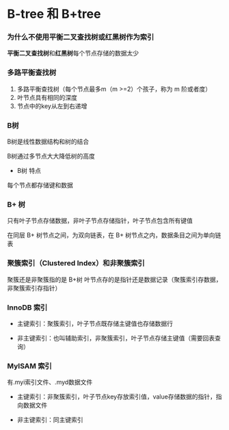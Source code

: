 # B-tree 和 B+tree


### 为什么不使用**平衡二叉查找树**或**红黑树**作为索引

**平衡二叉查找树**和**红黑树**每个节点存储的数据太少


### 多路平衡查找树

1. 多路平衡查找树（每个节点最多m（m >=2）个孩子，称为 m 阶或者度）
2. 叶节点具有相同的深度
3. 节点中的key从左到右递增


### B树

B树是线性数据结构和树的结合

B树通过多节点大大降低树的高度

* B树 特点

每个节点都存储键和数据


### B+ 树

只有叶子节点存储数据，非叶子节点存储指针，叶子节点包含所有键值

在同层 B+ 树节点之间，为双向链表，在 B+ 树节点之内，数据条目之间为单向链表


### 聚簇索引（Clustered Index）和非聚簇索引

聚簇还是非聚簇指的是 B+树 叶节点存的是指针还是数据记录（聚簇索引存数据，非聚簇索引存指针）


### InnoDB 索引

* 主键索引：聚簇索引，叶子节点既存储主键值也存储数据行

* 非主键索引：也叫辅助索引，非聚簇索引，叶子节点存储主键值（需要回表查询）


### MyISAM 索引

有.myi索引文件、.myd数据文件

* 主键索引：非聚簇索引，叶子节点key存放索引值，value存储数据的指针，指向数据文件

* 非主键索引：同主键索引
